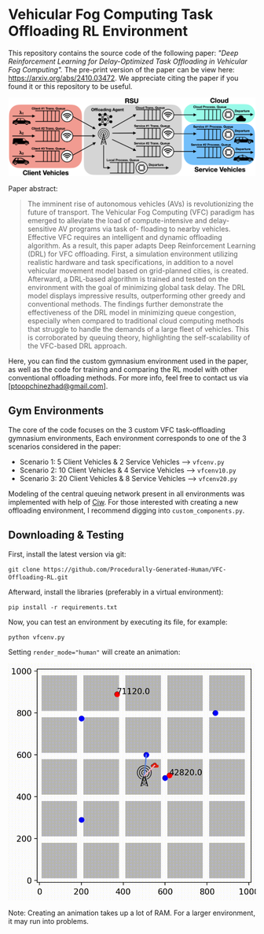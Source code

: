 # Vehicular Fog Computing Task Offloading RL Environment

This repository contains the source code of the following paper: <em>"Deep Reinforcement Learning for Delay-Optimized Task Offloading in Vehicular Fog Computing".</em> The pre-print version of the paper can be view here: https://arxiv.org/abs/2410.03472. We appreciate citing the paper if you found it or this repository to be useful.

![system-model-visual](system-model-visual.png)


Paper abstract:
> The imminent rise of autonomous vehicles (AVs) is revolutionizing the future of transport. The Vehicular Fog Computing (VFC) paradigm has emerged to alleviate the load of compute-intensive and delay-sensitive AV programs via task of- floading to nearby vehicles. Effective VFC requires an intelligent and dynamic offloading algorithm. As a result, this paper adapts Deep Reinforcement Learning (DRL) for VFC offloading. First, a simulation environment utilizing realistic hardware and task specifications, in addition to a novel vehicular movement model based on grid-planned cities, is created. Afterward, a DRL-based algorithm is trained and tested on the environment with the goal of minimizing global task delay. The DRL model displays impressive results, outperforming other greedy and conventional methods. The findings further demonstrate the effectiveness of the DRL model in minimizing queue congestion, especially when compared to traditional cloud computing methods that struggle to handle the demands of a large fleet of vehicles. This is corroborated by queuing theory, highlighting the self-scalability of the VFC-based DRL approach.

Here, you can find the custom gymnasium environment used in the paper, as well as the code for training and comparing the RL model with other conventional offloading methods. For more info, feel free to contact us via [ptoopchinezhad@gmail.com].


## Gym Environments
The core of the code focuses on the 3 custom VFC task-offloading gymnasium environments, Each environment corresponds to one of the 3 scenarios considered in the paper:
- Scenario 1: 5 Client Vehicles & 2 Service Vehicles --> `vfcenv.py`
- Scenario 2: 10 Client Vehicles & 4 Service Vehicles --> `vfcenv10.py`
- Scenario 3: 20 Client Vehicles & 8 Service Vehicles --> `vfcenv20.py`
  
Modeling of the central queuing network present in all environments was implemented with help of [Ciw](https://ciw.readthedocs.io/en/latest/). For those interested with creating a new offloading environment, I recommend digging into `custom_components.py`.

## Downloading & Testing
First, install the latest version via git:
```
git clone https://github.com/Procedurally-Generated-Human/VFC-Offloading-RL.git
```
Afterward, install the libraries (preferably in a virtual environment):
```
pip install -r requirements.txt
```
Now, you can test an environment by executing its file, for example:
```
python vfcenv.py
```
Setting `render_mode="human"` will create an animation:

![animation](animation.gif)

Note: Creating an animation takes up a lot of RAM. For a larger environment, it may run into problems.
